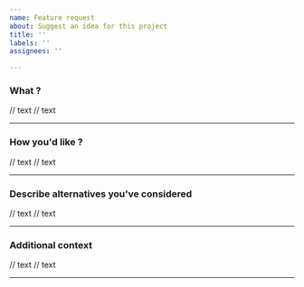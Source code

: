 ```yaml
---
name: Feature request
about: Suggest an idea for this project
title: ''
labels: ''
assignees: ''

---
```


### What ?

// text 
// text 

---  

### How you'd like ?

// text 
// text 

---  

### Describe alternatives you've considered

// text 
// text 

---  

### Additional context

// text 
// text 

---
